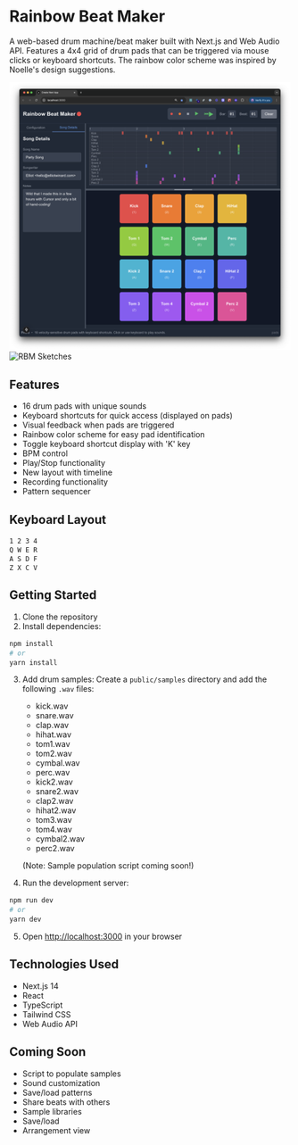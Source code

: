# Rainbow Beat Maker

A web-based drum machine/beat maker built with Next.js and Web Audio API. Features a 4x4 grid of drum pads that can be triggered via mouse clicks or keyboard shortcuts. The rainbow color scheme was inspired by Noelle's design suggestions.

![Rainbow Beat Maker](./BeatMaker.png)
![RBM Sketches](./BeatMakerSketch.png)

## Features

- 16 drum pads with unique sounds
- Keyboard shortcuts for quick access (displayed on pads)
- Visual feedback when pads are triggered
- Rainbow color scheme for easy pad identification
- Toggle keyboard shortcut display with 'K' key
- BPM control
- Play/Stop functionality
- New layout with timeline
- Recording functionality
- Pattern sequencer

## Keyboard Layout

```
1 2 3 4
Q W E R
A S D F
Z X C V
```

## Getting Started

1. Clone the repository
2. Install dependencies:

```bash
npm install
# or
yarn install
```

3. Add drum samples:
   Create a `public/samples` directory and add the following `.wav` files:

   - kick.wav
   - snare.wav
   - clap.wav
   - hihat.wav
   - tom1.wav
   - tom2.wav
   - cymbal.wav
   - perc.wav
   - kick2.wav
   - snare2.wav
   - clap2.wav
   - hihat2.wav
   - tom3.wav
   - tom4.wav
   - cymbal2.wav
   - perc2.wav

   (Note: Sample population script coming soon!)

4. Run the development server:

```bash
npm run dev
# or
yarn dev
```

5. Open [http://localhost:3000](http://localhost:3000) in your browser

## Technologies Used

- Next.js 14
- React
- TypeScript
- Tailwind CSS
- Web Audio API

## Coming Soon

- Script to populate samples
- Sound customization
- Save/load patterns
- Share beats with others
- Sample libraries
- Save/load
- Arrangement view
